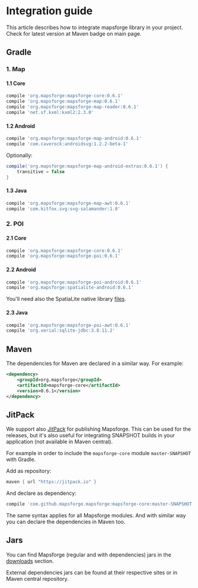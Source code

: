# Integration guide

This article describes how to integrate mapsforge library in your project. Check for latest version at Maven badge on main page.

## Gradle

### 1. Map

#### 1.1 Core
```groovy
compile 'org.mapsforge:mapsforge-core:0.6.1'
compile 'org.mapsforge:mapsforge-map:0.6.1'
compile 'org.mapsforge:mapsforge-map-reader:0.6.1'
compile 'net.sf.kxml:kxml2:2.3.0'
```

#### 1.2 Android
```groovy
compile 'org.mapsforge:mapsforge-map-android:0.6.1'
compile 'com.caverock:androidsvg:1.2.2-beta-1'
```

Optionally:
```groovy
compile('org.mapsforge:mapsforge-map-android-extras:0.6.1') {
    transitive = false
}
```

#### 1.3 Java
```groovy
compile 'org.mapsforge:mapsforge-map-awt:0.6.1'
compile 'com.kitfox.svg:svg-salamander:1.0'
```

### 2. POI

#### 2.1 Core
```groovy
compile 'org.mapsforge:mapsforge-core:0.6.1'
compile 'org.mapsforge:mapsforge-poi:0.6.1'
```

#### 2.2 Android
```groovy
compile 'org.mapsforge:mapsforge-poi-android:0.6.1'
compile 'org.mapsforge:spatialite-android:0.6.1'
```

You'll need also the SpatiaLite native library [files](../spatialite-android/libs).

#### 2.3 Java
```groovy
compile 'org.mapsforge:mapsforge-poi-awt:0.6.1'
compile 'org.xerial:sqlite-jdbc:3.8.11.2'
```

## Maven

The dependencies for Maven are declared in a similar way. For example:

```xml
<dependency>
    <groupId>org.mapsforge</groupId>
    <artifactId>mapsforge-core</artifactId>
    <version>0.6.1</version>
</dependency>
```

## JitPack

We support also [JitPack](https://jitpack.io/#mapsforge/mapsforge) for publishing Mapsforge. This can be used for the releases, but it's also useful for integrating SNAPSHOT builds in your application (not available in Maven central).

For example in order to include the `mapsforge-core` module `master-SNAPSHOT` with Gradle.

Add as repository:
```groovy
maven { url "https://jitpack.io" }
```

And declare as dependency:
```groovy
compile 'com.github.mapsforge.mapsforge:mapsforge-core:master-SNAPSHOT'
```

The same syntax applies for all Mapsforge modules. And with similar way you can declare the dependencies in Maven too.

## Jars

You can find Mapsforge (regular and with dependencies) jars in the [downloads](Downloads.md) section.

External dependencies jars can be found at their respective sites or in Maven central repository.
